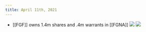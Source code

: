 ```yaml
---
title: April 11th, 2021
---
```


- [[FGF]] owns 1.4m shares and .4m warrants in [[FGNA]] ![](https://firebasestorage.googleapis.com/v0/b/firescript-577a2.appspot.com/o/imgs%2Fapp%2FChadBPersonal%2FiFbpmgG_j_.png?alt=media&token=b87cad96-e91a-4177-9545-bd2e0fff6c5d)
![](https://firebasestorage.googleapis.com/v0/b/firescript-577a2.appspot.com/o/imgs%2Fapp%2FChadBPersonal%2Fecr06gZ-ks.png?alt=media&token=00eebfe5-6dad-420b-9fa9-d5dc64dfced8)
